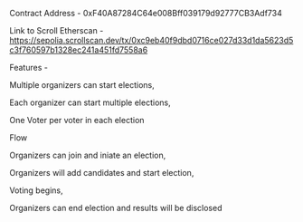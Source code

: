 ﻿Contract Address - 0xF40A87284C64e008Bff039179d92777CB3Adf734

Link to Scroll Etherscan - https://sepolia.scrollscan.dev/tx/0xc9eb40f9dbd0716ce027d33d1da5623d5c3f760597b1328ec241a451fd7558a6

Features -  

Multiple organizers can start elections,

Each organizer can start multiple elections,

One Voter per voter in each election


Flow

Organizers can join and iniate an election,

Organizers will add candidates and start election,

Voting begins,

Organizers can end election and results will be disclosed
